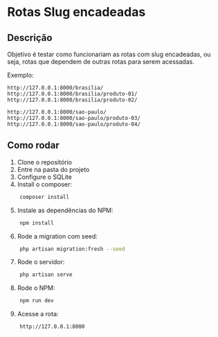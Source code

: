 # Rotas Slug encadeadas

## Descrição
Objetivo é testar como funcionariam as rotas com slug encadeadas, ou seja, rotas que dependem de outras rotas para serem acessadas.

Exemplo: 
```
http://127.0.0.1:8000/brasilia/
http://127.0.0.1:8000/brasilia/produto-01/
http://127.0.0.1:8000/brasilia/produto-02/

http://127.0.0.1:8000/sao-paulo/
http://127.0.0.1:8000/sao-paulo/produto-03/
http://127.0.0.1:8000/sao-paulo/produto-04/
```

## Como rodar
1. Clone o repositório
2. Entre na pasta do projeto
3. Configure o SQLite
4. Install o composer: 
```bash
    composer install
```
5. Instale as dependências do NPM:
```bash
    npm install
```

6. Rode a migration com seed:
```bash
    php artisan migration:fresh --seed
```

7. Rode o servidor:
```bash
    php artisan serve
```
8. Rode o NPM:
```bash
    npm run dev
```
9. Acesse a rota:
```bash
    http://127.0.0.1:8000
```




